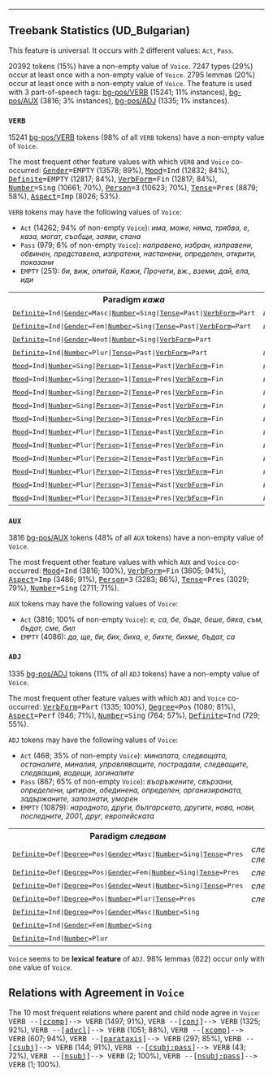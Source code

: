 

--------------------------------------------------------------------------------

## Treebank Statistics (UD_Bulgarian)

This feature is universal.
It occurs with 2 different values: `Act`, `Pass`.

20392 tokens (15%) have a non-empty value of `Voice`.
7247 types (29%) occur at least once with a non-empty value of `Voice`.
2795 lemmas (20%) occur at least once with a non-empty value of `Voice`.
The feature is used with 3 part-of-speech tags: [bg-pos/VERB]() (15241; 11% instances), [bg-pos/AUX]() (3816; 3% instances), [bg-pos/ADJ]() (1335; 1% instances).

### `VERB`

15241 [bg-pos/VERB]() tokens (98% of all `VERB` tokens) have a non-empty value of `Voice`.

The most frequent other feature values with which `VERB` and `Voice` co-occurred: <tt><a href="Gender.html">Gender</a>=EMPTY</tt> (13578; 89%), <tt><a href="Mood.html">Mood</a>=Ind</tt> (12832; 84%), <tt><a href="Definite.html">Definite</a>=EMPTY</tt> (12817; 84%), <tt><a href="VerbForm.html">VerbForm</a>=Fin</tt> (12817; 84%), <tt><a href="Number.html">Number</a>=Sing</tt> (10661; 70%), <tt><a href="Person.html">Person</a>=3</tt> (10623; 70%), <tt><a href="Tense.html">Tense</a>=Pres</tt> (8879; 58%), <tt><a href="Aspect.html">Aspect</a>=Imp</tt> (8026; 53%).

`VERB` tokens may have the following values of `Voice`:

* `Act` (14262; 94% of non-empty `Voice`): <em>има, може, няма, трябва, е, каза, могат, съобщи, заяви, стана</em>
* `Pass` (979; 6% of non-empty `Voice`): <em>направено, избран, изправени, обвинен, представена, изпратени, настанени, определен, открити, показани</em>
* `EMPTY` (251): <em>би, виж, опитай, Кажи, Прочети, вж., вземи, дай, ела, иди</em>

<table>
  <tr><th>Paradigm <i>кажа</i></th><th><tt>Act</tt></th><th><tt>Pass</tt></th></tr>
  <tr><td><tt><a href="Definite.html">Definite</a>=Ind|<a href="Gender.html">Gender</a>=Masc|<a href="Number.html">Number</a>=Sing|<a href="Tense.html">Tense</a>=Past|<a href="VerbForm.html">VerbForm</a>=Part</tt></td><td><em>казал</em></td><td></td></tr>
  <tr><td><tt><a href="Definite.html">Definite</a>=Ind|<a href="Gender.html">Gender</a>=Fem|<a href="Number.html">Number</a>=Sing|<a href="Tense.html">Tense</a>=Past|<a href="VerbForm.html">VerbForm</a>=Part</tt></td><td><em>казала</em></td><td></td></tr>
  <tr><td><tt><a href="Definite.html">Definite</a>=Ind|<a href="Gender.html">Gender</a>=Neut|<a href="Number.html">Number</a>=Sing|<a href="VerbForm.html">VerbForm</a>=Part</tt></td><td></td><td><em>казано</em></td></tr>
  <tr><td><tt><a href="Definite.html">Definite</a>=Ind|<a href="Number.html">Number</a>=Plur|<a href="Tense.html">Tense</a>=Past|<a href="VerbForm.html">VerbForm</a>=Part</tt></td><td><em>казали</em></td><td></td></tr>
  <tr><td><tt><a href="Mood.html">Mood</a>=Ind|<a href="Number.html">Number</a>=Sing|<a href="Person.html">Person</a>=1|<a href="Tense.html">Tense</a>=Past|<a href="VerbForm.html">VerbForm</a>=Fin</tt></td><td><em>казах</em></td><td></td></tr>
  <tr><td><tt><a href="Mood.html">Mood</a>=Ind|<a href="Number.html">Number</a>=Sing|<a href="Person.html">Person</a>=1|<a href="Tense.html">Tense</a>=Pres|<a href="VerbForm.html">VerbForm</a>=Fin</tt></td><td><em>кажа</em></td><td></td></tr>
  <tr><td><tt><a href="Mood.html">Mood</a>=Ind|<a href="Number.html">Number</a>=Sing|<a href="Person.html">Person</a>=2|<a href="Tense.html">Tense</a>=Pres|<a href="VerbForm.html">VerbForm</a>=Fin</tt></td><td><em>кажеш</em></td><td></td></tr>
  <tr><td><tt><a href="Mood.html">Mood</a>=Ind|<a href="Number.html">Number</a>=Sing|<a href="Person.html">Person</a>=3|<a href="Tense.html">Tense</a>=Past|<a href="VerbForm.html">VerbForm</a>=Fin</tt></td><td><em>каза</em></td><td></td></tr>
  <tr><td><tt><a href="Mood.html">Mood</a>=Ind|<a href="Number.html">Number</a>=Sing|<a href="Person.html">Person</a>=3|<a href="Tense.html">Tense</a>=Pres|<a href="VerbForm.html">VerbForm</a>=Fin</tt></td><td><em>каже</em></td><td></td></tr>
  <tr><td><tt><a href="Mood.html">Mood</a>=Ind|<a href="Number.html">Number</a>=Plur|<a href="Person.html">Person</a>=1|<a href="Tense.html">Tense</a>=Past|<a href="VerbForm.html">VerbForm</a>=Fin</tt></td><td><em>казахме</em></td><td></td></tr>
  <tr><td><tt><a href="Mood.html">Mood</a>=Ind|<a href="Number.html">Number</a>=Plur|<a href="Person.html">Person</a>=1|<a href="Tense.html">Tense</a>=Pres|<a href="VerbForm.html">VerbForm</a>=Fin</tt></td><td><em>кажем</em></td><td></td></tr>
  <tr><td><tt><a href="Mood.html">Mood</a>=Ind|<a href="Number.html">Number</a>=Plur|<a href="Person.html">Person</a>=2|<a href="Tense.html">Tense</a>=Past|<a href="VerbForm.html">VerbForm</a>=Fin</tt></td><td><em>казахте</em></td><td></td></tr>
  <tr><td><tt><a href="Mood.html">Mood</a>=Ind|<a href="Number.html">Number</a>=Plur|<a href="Person.html">Person</a>=2|<a href="Tense.html">Tense</a>=Pres|<a href="VerbForm.html">VerbForm</a>=Fin</tt></td><td><em>кажете</em></td><td></td></tr>
  <tr><td><tt><a href="Mood.html">Mood</a>=Ind|<a href="Number.html">Number</a>=Plur|<a href="Person.html">Person</a>=3|<a href="Tense.html">Tense</a>=Past|<a href="VerbForm.html">VerbForm</a>=Fin</tt></td><td><em>казаха</em></td><td></td></tr>
  <tr><td><tt><a href="Mood.html">Mood</a>=Ind|<a href="Number.html">Number</a>=Plur|<a href="Person.html">Person</a>=3|<a href="Tense.html">Tense</a>=Pres|<a href="VerbForm.html">VerbForm</a>=Fin</tt></td><td><em>кажат</em></td><td></td></tr>
</table>

### `AUX`

3816 [bg-pos/AUX]() tokens (48% of all `AUX` tokens) have a non-empty value of `Voice`.

The most frequent other feature values with which `AUX` and `Voice` co-occurred: <tt><a href="Mood.html">Mood</a>=Ind</tt> (3816; 100%), <tt><a href="VerbForm.html">VerbForm</a>=Fin</tt> (3605; 94%), <tt><a href="Aspect.html">Aspect</a>=Imp</tt> (3486; 91%), <tt><a href="Person.html">Person</a>=3</tt> (3283; 86%), <tt><a href="Tense.html">Tense</a>=Pres</tt> (3029; 79%), <tt><a href="Number.html">Number</a>=Sing</tt> (2711; 71%).

`AUX` tokens may have the following values of `Voice`:

* `Act` (3816; 100% of non-empty `Voice`): <em>е, са, бе, бъде, беше, бяха, съм, бъдат, сме, бил</em>
* `EMPTY` (4086): <em>да, ще, би, бих, биха, е, бихте, бихме, бъдат, са</em>

### `ADJ`

1335 [bg-pos/ADJ]() tokens (11% of all `ADJ` tokens) have a non-empty value of `Voice`.

The most frequent other feature values with which `ADJ` and `Voice` co-occurred: <tt><a href="VerbForm.html">VerbForm</a>=Part</tt> (1335; 100%), <tt><a href="Degree.html">Degree</a>=Pos</tt> (1080; 81%), <tt><a href="Aspect.html">Aspect</a>=Perf</tt> (946; 71%), <tt><a href="Number.html">Number</a>=Sing</tt> (764; 57%), <tt><a href="Definite.html">Definite</a>=Ind</tt> (729; 55%).

`ADJ` tokens may have the following values of `Voice`:

* `Act` (468; 35% of non-empty `Voice`): <em>миналата, следващата, останалите, миналия, управляващите, пострадали, следващите, следващия, водещи, загиналите</em>
* `Pass` (867; 65% of non-empty `Voice`): <em>въоръжените, свързани, определени, цитиран, обединена, определен, организираната, задържаните, запознати, уморен</em>
* `EMPTY` (10879): <em>народното, други, българската, другите, нова, нови, последните, 2001, друг, европейската</em>

<table>
  <tr><th>Paradigm <i>следвам</i></th><th><tt>Act</tt></th><th><tt>Pass</tt></th></tr>
  <tr><td><tt><a href="Definite.html">Definite</a>=Def|<a href="Degree.html">Degree</a>=Pos|<a href="Gender.html">Gender</a>=Masc|<a href="Number.html">Number</a>=Sing|<a href="Tense.html">Tense</a>=Pres</tt></td><td><em>следващия, следващият</em></td><td></td></tr>
  <tr><td><tt><a href="Definite.html">Definite</a>=Def|<a href="Degree.html">Degree</a>=Pos|<a href="Gender.html">Gender</a>=Fem|<a href="Number.html">Number</a>=Sing|<a href="Tense.html">Tense</a>=Pres</tt></td><td><em>следващата</em></td><td></td></tr>
  <tr><td><tt><a href="Definite.html">Definite</a>=Def|<a href="Degree.html">Degree</a>=Pos|<a href="Gender.html">Gender</a>=Neut|<a href="Number.html">Number</a>=Sing|<a href="Tense.html">Tense</a>=Pres</tt></td><td><em>следващото</em></td><td></td></tr>
  <tr><td><tt><a href="Definite.html">Definite</a>=Def|<a href="Degree.html">Degree</a>=Pos|<a href="Number.html">Number</a>=Plur|<a href="Tense.html">Tense</a>=Pres</tt></td><td><em>следващите</em></td><td></td></tr>
  <tr><td><tt><a href="Definite.html">Definite</a>=Ind|<a href="Degree.html">Degree</a>=Pos|<a href="Gender.html">Gender</a>=Masc|<a href="Number.html">Number</a>=Sing</tt></td><td></td><td><em>следван</em></td></tr>
  <tr><td><tt><a href="Definite.html">Definite</a>=Ind|<a href="Gender.html">Gender</a>=Fem|<a href="Number.html">Number</a>=Sing</tt></td><td></td><td><em>следвана</em></td></tr>
  <tr><td><tt><a href="Definite.html">Definite</a>=Ind|<a href="Number.html">Number</a>=Plur</tt></td><td></td><td><em>следвани</em></td></tr>
</table>

`Voice` seems to be **lexical feature** of `ADJ`. 98% lemmas (622) occur only with one value of `Voice`.

## Relations with Agreement in `Voice`

The 10 most frequent relations where parent and child node agree in `Voice`:
<tt>VERB --[<a href="../dep/ccomp.html">ccomp</a>]--> VERB</tt> (1497; 91%),
<tt>VERB --[<a href="../dep/conj.html">conj</a>]--> VERB</tt> (1325; 92%),
<tt>VERB --[<a href="../dep/advcl.html">advcl</a>]--> VERB</tt> (1051; 88%),
<tt>VERB --[<a href="../dep/xcomp.html">xcomp</a>]--> VERB</tt> (607; 94%),
<tt>VERB --[<a href="../dep/parataxis.html">parataxis</a>]--> VERB</tt> (297; 85%),
<tt>VERB --[<a href="../dep/csubj.html">csubj</a>]--> VERB</tt> (144; 91%),
<tt>VERB --[<a href="../dep/csubj:pass.html">csubj:pass</a>]--> VERB</tt> (43; 72%),
<tt>VERB --[<a href="../dep/nsubj.html">nsubj</a>]--> VERB</tt> (2; 100%),
<tt>VERB --[<a href="../dep/nsubj:pass.html">nsubj:pass</a>]--> VERB</tt> (1; 100%).

